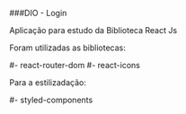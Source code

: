 ###DIO - Login 

Aplicação para estudo da Biblioteca React Js

Foram utilizadas as bibliotecas:

#- react-router-dom
#- react-icons


Para a estilizadação:

#- styled-components


